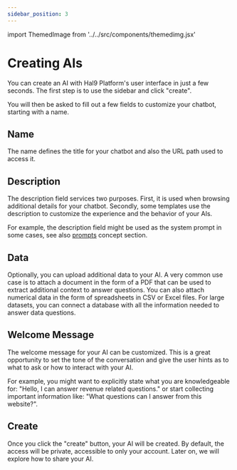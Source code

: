 ```yaml
---
sidebar_position: 3
---
```


import ThemedImage from '../../src/components/themedimg.jsx'

# Creating AIs

You can create an AI with Hal9 Platform's user interface in just a few seconds. The first step is to use the sidebar and click "create".

<center><a href="/create"><ThemedImage src="hal9-create" /></a></center>

You will then be asked to fill out a few fields to customize your chatbot, starting with a name.

## Name

The name defines the title for your chatbot and also the URL path used to access it.

<center><a href="/create"><ThemedImage src="hal9-create-name" /></a></center>

## Description

The description field services two purposes. First, it is used when browsing additional details for your chatbot. Secondly, some templates use the description to customize the experience and the behavior of your AIs.

For example, the description field might be used as the system prompt in some cases, see also [prompts](../genai/prompts) concept section.

<center><a href="/create"><ThemedImage src="hal9-create-description" /></a></center>

## Data

Optionally, you can upload additional data to your AI. A very common use case is to attach a document in the form of a PDF that can be used to extract additional context to answer questions. You can also attach numerical data in the form of spreadsheets in CSV or Excel files. For large datasets, you can connect a database with all the information needed to answer data questions. 

<center><a href="/create"><ThemedImage src="hal9-create-data" /></a></center>

## Welcome Message

The welcome message for your AI can be customized. This is a great opportunity to set the tone of the conversation and give the user hints as to what to ask or how to interact with your AI.

For example, you might want to explicitly state what you are knowledgeable for: "Hello, I can answer revenue related questions." or start collecting important information like: "What questions can I answer from this website?".

<center><a href="/create"><ThemedImage src="hal9-create-message" /></a></center>

## Create

Once you click the "create" button, your AI will be created. By default, the access will be private, accessible to only your account. Later on, we will explore how to share your AI.

<center><a href="/create"><ThemedImage src="hal9-create-create" /></a></center>